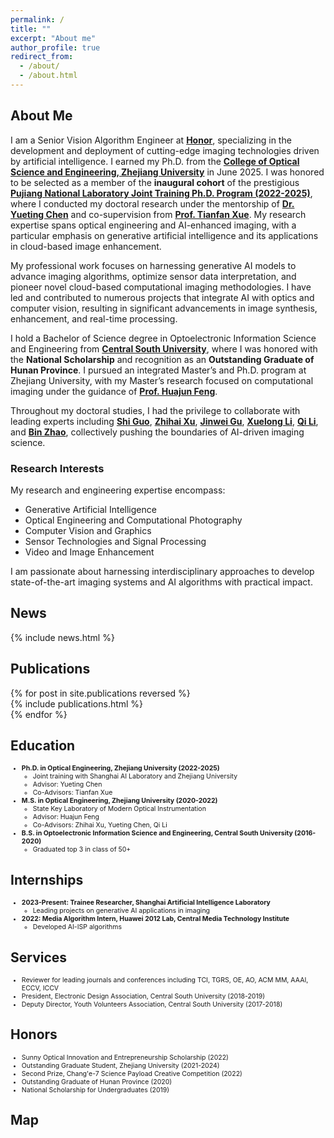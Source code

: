 ```yaml
---
permalink: /
title: ""
excerpt: "About me"
author_profile: true
redirect_from:  
  - /about/
  - /about.html
---
```


## About Me

I am a Senior Vision Algorithm Engineer at **[Honor](https://www.honor.com/cn/)**, specializing in the development and deployment of cutting-edge imaging technologies driven by artificial intelligence. I earned my Ph.D. from the **[College of Optical Science and Engineering, Zhejiang University](http://opt.zju.edu.cn/)** in June 2025. I was honored to be selected as a member of the **inaugural cohort** of the prestigious **[Pujiang National Laboratory Joint Training Ph.D. Program (2022-2025)](https://www.shlab.org.cn/news/5443403.html)**, where I conducted my doctoral research under the mentorship of **[Dr. Yueting Chen](https://scholar.google.com/citations?user=gS-0tfAAAAAJ&hl=en)** and co-supervision from **[Prof. Tianfan Xue](https://scholar.google.com/citations?user=RfSQKrIAAAAJ&hl=en)**. My research expertise spans optical engineering and AI-enhanced imaging, with a particular emphasis on generative artificial intelligence and its applications in cloud-based image enhancement.

My professional work focuses on harnessing generative AI models to advance imaging algorithms, optimize sensor data interpretation, and pioneer novel cloud-based computational imaging methodologies. I have led and contributed to numerous projects that integrate AI with optics and computer vision, resulting in significant advancements in image synthesis, enhancement, and real-time processing.

I hold a Bachelor of Science degree in Optoelectronic Information Science and Engineering from **[Central South University](https://www.csu.edu.cn/)**, where I was honored with the **National Scholarship** and recognition as an **Outstanding Graduate of Hunan Province**. I pursued an integrated Master’s and Ph.D. program at Zhejiang University, with my Master’s research focused on computational imaging under the guidance of **[Prof. Huajun Feng](https://person.zju.edu.cn/0086127)**.

Throughout my doctoral studies, I had the privilege to collaborate with leading experts including **[Shi Guo](https://guoshi28.github.io/)**, **[Zhihai Xu](https://person.zju.edu.cn/0089108)**, **[Jinwei Gu](https://www.gujinwei.org/)**, **[Xuelong Li](https://scholar.google.com/citations?user=ahUibskAAAAJ&hl=zh-TW)**, **[Qi Li](https://person.zju.edu.cn/0098047)**, and **[Bin Zhao](https://iopen.nwpu.edu.cn/info/1251/1852.htm)**, collectively pushing the boundaries of AI-driven imaging science.

### Research Interests

My research and engineering expertise encompass:

- Generative Artificial Intelligence
- Optical Engineering and Computational Photography
- Computer Vision and Graphics  
- Sensor Technologies and Signal Processing  
- Video and Image Enhancement  

I am passionate about harnessing interdisciplinary approaches to develop state-of-the-art imaging systems and AI algorithms with practical impact.

## News  
<style>  
  .news { font-size: 0.75em; }  
</style>  
{% include news.html %}

## Publications  
<style>  
  .hoverTable {  
    width: 85%;  
    border-collapse: collapse;  
    border: none;  
  }  
  .hoverTable td {  
    padding: 7px;  
  }  
  .hoverTable tr {  
    background: #ffffff;  
  }  
  .hoverTable tr:hover {  
    background-color: #f7f7f7;  
  }  
</style>  
{% for post in site.publications reversed %}  
  {% include publications.html %}  
{% endfor %}

## Education  
<style>  
  .experiences { font-size: 0.75em; }  
</style>  
<div class="experiences">  
  <ul>  
    <li><b>Ph.D. in Optical Engineering, Zhejiang University (2022-2025)</b>  
      <ul>  
        <li>Joint training with Shanghai AI Laboratory and Zhejiang University</li>  
        <li>Advisor: Yueting Chen</li>  
        <li>Co-Advisors: Tianfan Xue</li>  
      </ul>  
    </li>  
    <li><b>M.S. in Optical Engineering, Zhejiang University (2020-2022)</b>  
      <ul>  
        <li>State Key Laboratory of Modern Optical Instrumentation</li>  
        <li>Advisor: Huajun Feng</li>  
        <li>Co-Advisors: Zhihai Xu, Yueting Chen, Qi Li</li>  
      </ul>  
    </li>  
    <li><b>B.S. in Optoelectronic Information Science and Engineering, Central South University (2016-2020)</b>  
      <ul>  
        <li>Graduated top 3 in class of 50+</li>  
      </ul>  
    </li>  
  </ul>  
</div>

## Internships  
<style>  
  .experiences { font-size: 0.75em; }  
</style>  
<div class="experiences">  
  <ul>  
    <li><b>2023-Present: Trainee Researcher, Shanghai Artificial Intelligence Laboratory</b>  
      <ul>  
        <li>Leading projects on generative AI applications in imaging</li>  
      </ul>  
    </li>  
    <li><b>2022: Media Algorithm Intern, Huawei 2012 Lab, Central Media Technology Institute</b>  
      <ul>  
        <li>Developed AI-ISP algorithms</li>  
      </ul>  
    </li>  
  </ul>  
</div>

## Services  
<style>  
  .experiences { font-size: 0.75em; }  
</style>  
<div class="experiences">  
  <ul>  
    <li>Reviewer for leading journals and conferences including TCI, TGRS, OE, AO, ACM MM, AAAI, ECCV, ICCV</li>  
    <li>President, Electronic Design Association, Central South University (2018-2019)</li>  
    <li>Deputy Director, Youth Volunteers Association, Central South University (2017-2018)</li>  
  </ul>  
</div>

## Honors  
<style>  
  .experiences { font-size: 0.75em; }  
</style>  
<div class="experiences">  
  <ul>  
    <li>Sunny Optical Innovation and Entrepreneurship Scholarship (2022)</li>  
    <li>Outstanding Graduate Student, Zhejiang University (2021-2024)</li>  
    <li>Second Prize, Chang'e-7 Science Payload Creative Competition (2022)</li>  
    <li>Outstanding Graduate of Hunan Province (2020)</li>  
    <li>National Scholarship for Undergraduates (2019)</li>  
  </ul>  
</div>

## Map  
<div align="left">  
<script type='text/javascript' id='clustrmaps' src='//cdn.clustrmaps.com/map_v2.js?cl=ffffff&w=600&t=tt&d=xpVbL44eoe75JcgH_sR2JTn7R5yhjDwmG9mUxpyhOw0'></script>  
</div>
